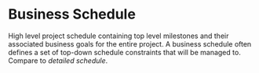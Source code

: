 # Business Schedule


High level project schedule containing top level milestones and their
associated business goals for the entire project. A business schedule
often defines a set of top-down schedule constraints that will be
managed to. Compare to *detailed schedule*.

